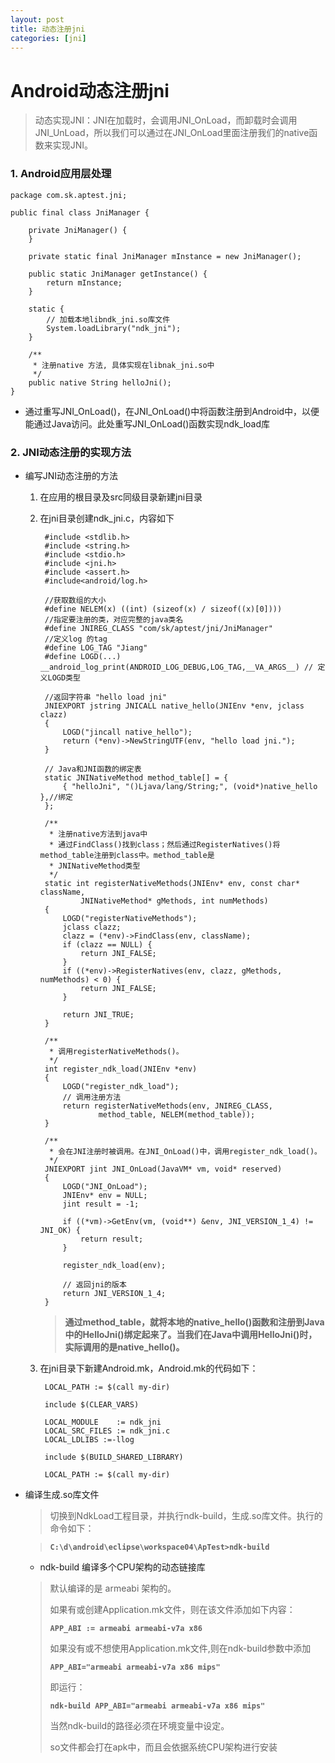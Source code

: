 ```yaml
---
layout: post
title: 动态注册jni
categories: [jni]
---
```


Android动态注册jni
=================

> 动态实现JNI：JNI在加载时，会调用JNI_OnLoad，而卸载时会调用JNI_UnLoad，所以我们可以通过在JNI_OnLoad里面注册我们的native函数来实现JNI。

### 1. Android应用层处理

	package com.sk.aptest.jni;

	public final class JniManager {
	
	    private JniManager() {
	    }
	
	    private static final JniManager mInstance = new JniManager();
	
	    public static JniManager getInstance() {
	        return mInstance;
	    }
	
	    static {
	        // 加载本地libndk_jni.so库文件
	        System.loadLibrary("ndk_jni");
	    }
	
	    /**
	     * 注册native 方法, 具体实现在libnak_jni.so中
	     */
	    public native String helloJni();
	}


* 通过重写JNI_OnLoad()，在JNI_OnLoad()中将函数注册到Android中，以便能通过Java访问。此处重写JNI_OnLoad()函数实现ndk_load库

### 2. JNI动态注册的实现方法

* 编写JNI动态注册的方法

	1. 在应用的根目录及src同级目录新建jni目录
	2. 在jni目录创建ndk_jni.c，内容如下

			#include <stdlib.h>
			#include <string.h>
			#include <stdio.h>
			#include <jni.h>
			#include <assert.h>
			#include<android/log.h>
			
			//获取数组的大小
			#define NELEM(x) ((int) (sizeof(x) / sizeof((x)[0])))
			//指定要注册的类，对应完整的java类名
			#define JNIREG_CLASS "com/sk/aptest/jni/JniManager"
			//定义log 的tag
			#define LOG_TAG "Jiang"
			#define LOGD(...)  __android_log_print(ANDROID_LOG_DEBUG,LOG_TAG,__VA_ARGS__) // 定义LOGD类型
			
			//返回字符串 "hello load jni"
			JNIEXPORT jstring JNICALL native_hello(JNIEnv *env, jclass clazz)
			{
				LOGD("jincall native_hello");
			    return (*env)->NewStringUTF(env, "hello load jni.");
			}
			
			// Java和JNI函数的绑定表
			static JNINativeMethod method_table[] = {
			    { "helloJni", "()Ljava/lang/String;", (void*)native_hello },//绑定
			};
			
			/**
			 * 注册native方法到java中
			 * 通过FindClass()找到class；然后通过RegisterNatives()将method_table注册到class中。method_table是
			 * JNINativeMethod类型
			 */
			static int registerNativeMethods(JNIEnv* env, const char* className,
			        JNINativeMethod* gMethods, int numMethods)
			{
				LOGD("registerNativeMethods");
			    jclass clazz;
			    clazz = (*env)->FindClass(env, className);
			    if (clazz == NULL) {
			        return JNI_FALSE;
			    }
			    if ((*env)->RegisterNatives(env, clazz, gMethods, numMethods) < 0) {
			        return JNI_FALSE;
			    }
			
			    return JNI_TRUE;
			}
			
			/**
			 * 调用registerNativeMethods()。
			 */
			int register_ndk_load(JNIEnv *env)
			{
				LOGD("register_ndk_load");
			    // 调用注册方法
			    return registerNativeMethods(env, JNIREG_CLASS,
			            method_table, NELEM(method_table));
			}
			
			/**
			 * 会在JNI注册时被调用。在JNI_OnLoad()中，调用register_ndk_load()。
			 */
			JNIEXPORT jint JNI_OnLoad(JavaVM* vm, void* reserved)
			{
				LOGD("JNI_OnLoad");
			    JNIEnv* env = NULL;
			    jint result = -1;
			
			    if ((*vm)->GetEnv(vm, (void**) &env, JNI_VERSION_1_4) != JNI_OK) {
			        return result;
			    }
			
			    register_ndk_load(env);
			
			    // 返回jni的版本
			    return JNI_VERSION_1_4;
			}

		> **通过method_table，就将本地的native_hello()函数和注册到Java中的HelloJni()绑定起来了。当我们在Java中调用HelloJni()时，实际调用的是native_hello()。**

	3. 在jni目录下新建Android.mk，Android.mk的代码如下：

			LOCAL_PATH := $(call my-dir)
			
			include $(CLEAR_VARS)
			
			LOCAL_MODULE    := ndk_jni
			LOCAL_SRC_FILES := ndk_jni.c
			LOCAL_LDLIBS :=-llog

			include $(BUILD_SHARED_LIBRARY)
			
			LOCAL_PATH := $(call my-dir)

* 编译生成.so库文件

	> 切换到NdkLoad工程目录，并执行ndk-build，生成.so库文件。执行的命令如下：
	
	> **`C:\d\android\eclipse\workspace04\ApTest>ndk-build`**

	* ndk-build 编译多个CPU架构的动态链接库 

	> 默认编译的是 armeabi 架构的。
	>
	>如果有或创建Application.mk文件，则在该文件添加如下内容：
	>
	> **`APP_ABI := armeabi armeabi-v7a x86`**
	>
	>如果没有或不想使用Application.mk文件,则在ndk-build参数中添加
	>
	>**`APP_ABI="armeabi armeabi-v7a x86 mips"`**
	>
	>即运行：
	>
	>**`ndk-build APP_ABI="armeabi armeabi-v7a x86 mips"`**
	>
	>当然ndk-build的路径必须在环境变量中设定。
	>
	>so文件都会打在apk中，而且会依据系统CPU架构进行安装 

